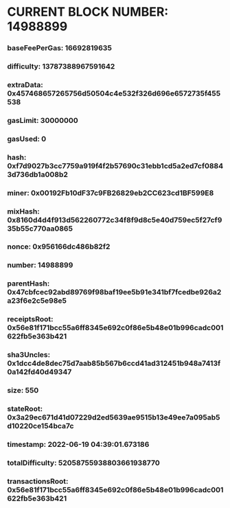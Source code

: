 # CURRENT BLOCK NUMBER: 14988899

### baseFeePerGas: 16692819635
### difficulty: 13787388967591642
### extraData: 0x457468657265756d50504c4e532f326d696e6572735f455538
### gasLimit: 30000000
### gasUsed: 0
### hash: 0xf7d9027b3cc7759a919f4f2b57690c31ebb1cd5a2ed7cf08843d736db1a008b2
### miner: 0x00192Fb10dF37c9FB26829eb2CC623cd1BF599E8
### mixHash: 0x8160d4d4f913d562260772c34f8f9d8c5e40d759ec5f27cf935b55c770aa0865
### nonce: 0x956166dc486b82f2
### number: 14988899
### parentHash: 0x47cbfcec92abd89769f98baf19ee5b91e341bf7fcedbe926a2a23f6e2c5e98e5
### receiptsRoot: 0x56e81f171bcc55a6ff8345e692c0f86e5b48e01b996cadc001622fb5e363b421
### sha3Uncles: 0x1dcc4de8dec75d7aab85b567b6ccd41ad312451b948a7413f0a142fd40d49347
### size: 550
### stateRoot: 0x3a29ec671d41d07229d2ed5639ae9515b13e49ee7a095ab5d10220ce154bca7c
### timestamp: 2022-06-19 04:39:01.673186
### totalDifficulty: 52058755938803661938770
### transactionsRoot: 0x56e81f171bcc55a6ff8345e692c0f86e5b48e01b996cadc001622fb5e363b421
